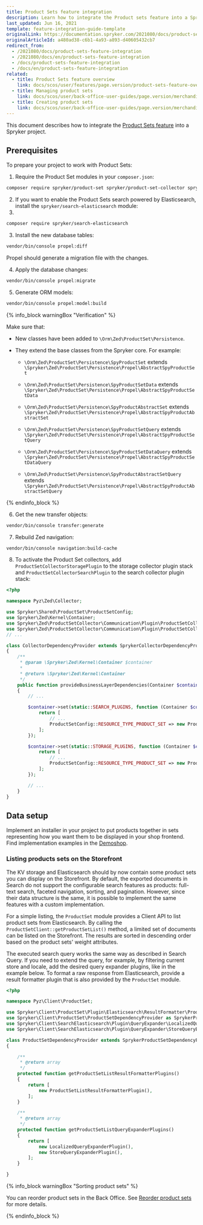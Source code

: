 ```yaml
---
title: Product Sets feature integration
description: Learn how to integrate the Product sets feature into a Spryker project.
last_updated: Jun 16, 2021
template: feature-integration-guide-template
originalLink: https://documentation.spryker.com/2021080/docs/product-sets-feature-integration
originalArticleId: a480ad38-c6b1-4a93-a893-d40605432cb7
redirect_from:
  - /2021080/docs/product-sets-feature-integration
  - /2021080/docs/en/product-sets-feature-integration
  - /docs/product-sets-feature-integration
  - /docs/en/product-sets-feature-integration
related:
  - title: Product Sets feature overview
    link: docs/scos/user/features/page.version/product-sets-feature-overview.html
  - title: Managing product sets
    link: docs/scos/user/back-office-user-guides/page.version/merchandising/product-sets/managing-product-sets.html
  - title: Creating product sets
    link: docs/scos/user/back-office-user-guides/page.version/merchandising/product-sets/creating-product-sets.html
---
```


This document describes how to integrate the [Product Sets feature](/docs/scos/user/features/{{page.version}}/product-sets-feature-overview.html) into a Spryker project.

## Prerequisites

To prepare your project to work with Product Sets:
1. Require the Product Set modules in your `composer.json`:

```bash
composer require spryker/product-set spryker/product-set-collector spryker/product-set-gui
```

2. If you want to enable the Product Sets search powered by Elasticsearch, install the `spryker/search-elasticsearch` module:
3.
```bash
composer require spryker/search-elasticsearch
```

3. Install the new database tables:

```bash
vendor/bin/console propel:diff
```
Propel should generate a migration file with the changes.

4. Apply the database changes:

```bash
vendor/bin/console propel:migrate
```

5. Generate ORM models:

```bash
vendor/bin/console propel:model:build
```

{% info_block warningBox "Verification" %}

Make sure that:
* New classes have been added to `\Orm\Zed\ProductSet\Persistence`.
* They extend the base classes from the Spryker core. For example:

    * `\Orm\Zed\ProductSet\Persistence\SpyProductSet` extends `\Spryker\Zed\ProductSet\Persistence\Propel\AbstractSpyProductSet`

    * `\Orm\Zed\ProductSet\Persistence\SpyProductSetData` extends `\Spryker\Zed\ProductSet\Persistence\Propel\AbstractSpyProductSetData`

    * `\Orm\Zed\ProductSet\Persistence\SpyProductAbstractSet` extends `\Spryker\Zed\ProductSet\Persistence\Propel\AbstractSpyProductAbstractSet`

    * `\Orm\Zed\ProductSet\Persistence\SpyProductSetQuery` extends `\Spryker\Zed\ProductSet\Persistence\Propel\AbstractSpyProductSetQuery`

    * `\Orm\Zed\ProductSet\Persistence\SpyProductSetDataQuery` extends `\Spryker\Zed\ProductSet\Persistence\Propel\AbstractSpyProductSetDataQuery`

    * `\Orm\Zed\ProductSet\Persistence\SpyProductAbstractSetQuery` extends `\Spryker\Zed\ProductSet\Persistence\Propel\AbstractSpyProductAbstractSetQuery`

{% endinfo_block %}

6. Get the new transfer objects:

```bash
vendor/bin/console transfer:generate
```

7. Rebuild Zed navigation:

```bash
vendor/bin/console navigation:build-cache
```

8. To activate the Product Set collectors, add `ProductSetCollectorStoragePlugin` to the storage collector plugin stack and `ProductSetCollectorSearchPlugin` to the search collector plugin stack:

```php
<?php

namespace Pyz\Zed\Collector;

use Spryker\Shared\ProductSet\ProductSetConfig;
use Spryker\Zed\Kernel\Container;
use Spryker\Zed\ProductSetCollector\Communication\Plugin\ProductSetCollectorSearchPlugin;
use Spryker\Zed\ProductSetCollector\Communication\Plugin\ProductSetCollectorStoragePlugin;
// ...

class CollectorDependencyProvider extends SprykerCollectorDependencyProvider
{
	/**
	 * @param \Spryker\Zed\Kernel\Container $container
	 *
	 * @return \Spryker\Zed\Kernel\Container
	 */
	public function provideBusinessLayerDependencies(Container $container)
	{
		// ...

		$container->set(static::SEARCH_PLUGINS, function (Container $container) {
			return [
				// ...
				ProductSetConfig::RESOURCE_TYPE_PRODUCT_SET => new ProductSetCollectorSearchPlugin(),
			];
		});

		$container->set(static::STORAGE_PLUGINS, function (Container $container) {
			return [
				// ...
				ProductSetConfig::RESOURCE_TYPE_PRODUCT_SET => new ProductSetCollectorStoragePlugin(),
			];
		});

		// ...
	}
}
```

## Data setup

Implement an installer in your project to put products together in sets representing how you want them to be displayed in your shop frontend. Find implementation examples in the [Demoshop](https://github.com/spryker/demoshop).

### Listing products sets on the Storefront

The KV storage and Elasticsearch should by now contain some product sets you can display on the Storefront. By default, the exported documents in Search do not support the configurable search features as products: full-text search, faceted navigation, sorting, and pagination. However, since their data structure is the same, it is possible to implement the same features with a custom implementation.

For a simple listing, the `ProductSet` module provides a Client API to list product sets from Elasticsearch. By calling the `ProductSetClient::getProductSetList()` method, a limited set of documents can be listed on the Storefront. The results are sorted in descending order based on the product sets' weight attributes.

The executed search query works the same way as described in Search Query.
If you need to extend the query, for example, by filtering current store and locale, add the desired query expander plugins, like in the example below. To format a raw response from Elasticsearch, provide a result formatter plugin that is also provided by the `ProductSet` module.

```php
<?php

namespace Pyz\Client\ProductSet;

use Spryker\Client\ProductSet\Plugin\Elasticsearch\ResultFormatter\ProductSetListResultFormatterPlugin;
use Spryker\Client\ProductSet\ProductSetDependencyProvider as SprykerProductSetDependencyProvider;
use Spryker\Client\SearchElasticsearch\Plugin\QueryExpander\LocalizedQueryExpanderPlugin;
use Spryker\Client\SearchElasticsearch\Plugin\QueryExpander\StoreQueryExpanderPlugin;

class ProductSetDependencyProvider extends SprykerProductSetDependencyProvider
{

	/**
	 * @return array
	 */
	protected function getProductSetListResultFormatterPlugins()
	{
		return [
			new ProductSetListResultFormatterPlugin(),
		];
	}

	/**
	 * @return array
	 */
	protected function getProductSetListQueryExpanderPlugins()
	{
		return [
			new LocalizedQueryExpanderPlugin(),
			new StoreQueryExpanderPlugin(),
		];
	}

}
```


{% info_block warningBox "Sorting product sets" %}

You can reorder product sets in the Back Office. See [Reorder product sets](/docs/scos/user/back-office-user-guides/{{page.version}}/merchandising/product-sets/reorder-product-sets.html) for more details.

{% endinfo_block %}


<!--### Next Steps
Integrating the Product Set feature in Yves is completely up to your project’s requirements. The following points summarize how we integrated this feature into our Demoshop:

1. Added controller (`\Pyz\Yves\ProductSet\Controller\ListController`) and template to list Product Sets on a specific URL (provided by `\Pyz\Yves\ProductSet\Plugin\Provider\ProductSetControllerProvider`). This controller uses the predefined `ProductSetClient::getProductSetList()` client method, as described Listing Products Sets in Yves. The URL of the list page was added to the main navigation demo data.
2. To be able to display Product Sets on their own assigned URL, we’ve added a resource creator (`\Pyz\Yves\ProductSet\ResourceCreator\ProductSetResourceCreator`) and added it to the existing resource creator list (`\Pyz\Yves\Collector\CollectorFactory::createResourceCreators()`). This will ensure URL matching and URL generation of Product Sets.
3. Added controller (`\Pyz\Yves\ProductSet\Controller\DetailController`) and template to display Product Set Detail Page on their assigned URLs. The controller receives a hydrated `StorageProductSetTransfer` object and a list of `StorageProductTransfer` objects provided by the resource creator.
4. On the Product Set Detail Page we had to ensure that it’s possible to select variants of the abstract products in the Set. The variant selection logic is part of the resource creating process.
5. We’ve added “Add to cart” buttons per each product and also “Add all to cart” when all variants are selected. To handle adding multiple items to cart at once, we’ve added a custom cart controller action (`\Pyz\Yves\Cart\Controller\CartController::addItemsAction()`).

Check out our [Demoshop](https://github.com/spryker/demoshop) for more detailed examples and ideas regarding the complete Yves integration.-->

